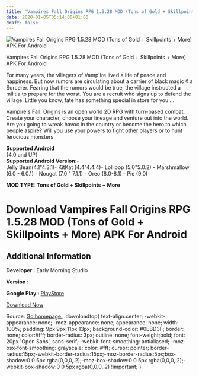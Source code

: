 ```yaml
---
title: 'Vampires Fall Origins RPG 1.5.28 MOD (Tons of Gold + Skillpoints + More) APK For Android'
date: 2020-01-05T05:14:00+01:00
draft: false
---
```


![Vampires Fall Origins RPG 1.5.28 MOD (Tons of Gold + Skillpoints + More) APK For Android](https://i0.wp.com/apkhome.net/wp-content/uploads/2020/01/Vampires-Fall-Origins-RPG-1.5.28-MOD-Tons-of-Gold-Skillpoints-More.png "Vampires Fall Origins RPG 1.5.28 MOD (Tons of Gold + Skillpoints + More) APK For Android")

  

Vampires Fall Origins RPG 1.5.28 MOD (Tons of Gold + Skillpoints + More) APK For Android

For many years, the villagers of Vamp'Ire lived a life of peace and happiness. But now rumors are circulating about a carrier of black magic ¢ a Sorcerer. Fearing that the rumors would be true, the village instructed a militia to prepare for the worst. You are a recruit who signs up to defend the village. Little you know, fate has something special in store for you ...

Vampire's Fall: Origins is an open world 2D RPG with turn-based combat. Create your character, choose your lineage and venture out into the world. Are you going to wreak havoc in the country or become the hero to which people aspire? Will you use your powers to fight other players or to hunt ferocious monsters

**Supported Android**  
{4.0 and UP}  
**Supported Android Version**:-  
Jelly Bean(4.1"4.3.1)- KitKat (4.4"4.4.4)- Lollipop (5.0"5.0.2) - Marshmallow (6.0 - 6.0.1) - Nougat (7.0 " 7.1.1) - Oreo (8.0-8.1) - Pie (9.0)

**MOD TYPE: Tons of Gold + Skillpoints + More**

Download Vampires Fall Origins RPG 1.5.28 MOD (Tons of Gold + Skillpoints + More) APK For Android
=================================================================================================

Additional Information
----------------------

**Developer :** Early Morning Studio

**Version :**

**Google Play :** [PlayStore](https://play.google.com/store/apps/details?id=com.earlymorningstudio.vampiresfall2)

  

[Download Now](https://store4app.co/post/vampires-fall-origins-rpg-1-5-28-mod-tons-of-gold-skillpoints-more-apk-for-android_1578158365)

  
Source: [Go homepage.](https://store4app.co/post/vampires-fall-origins-rpg-1-5-28-mod-tons-of-gold-skillpoints-more-apk-for-android_1578158365) .downloadtop{ text-align:center; -webkit-appearance: none; -moz-appearance: none; appearance: none; width: 100%; padding: 9px 9px 11px 13px; background-color: #0EBD3F; border: none; color:#fff; border-radius: 3px; outline: none; font-weight;bold; font: 20px 'Open Sans', sans-serif; -webkit-font-smoothing: antialiased; -moz-osx-font-smoothing: grayscale; color: #fff; cursor: pointer; border-radius:15px;-webkit-border-radius:15px;-moz-border-radius:5px;box-shadow:0 0 5px rgba(0,0,0,.2);-moz-box-shadow:0 0 5px rgba(0,0,0,.2);-webkit-box-shadow:0 0 5px rgba(0,0,0,.2) !important; }